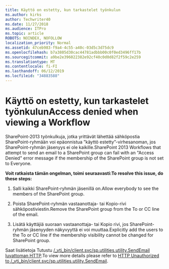 ```yaml
---
title: Käyttö on estetty, kun tarkastelet työnkulun
ms.author: kirks
author: Techwriter40
ms.date: 11/27/2018
ms.audience: ITPro
ms.topic: article
ROBOTS: NOINDEX, NOFOLLOW
localization_priority: Normal
ms.assetid: 47ceb983-f9a4-4c55-a40c-03d5c3d75dc9
ms.openlocfilehash: b7a3805d30cac44781adbbb00c0f0ed3496ff17b
ms.sourcegitcommit: a9be2e396022382e92cf40c0d0d82f2f59c2e259
ms.translationtype: MT
ms.contentlocale: fi-FI
ms.lasthandoff: 06/12/2019
ms.locfileid: "34883588"
---
```

# <a name="access-denied-when-viewing-a-workflow"></a><span data-ttu-id="3a2ed-102">Käyttö on estetty, kun tarkastelet työnkulun</span><span class="sxs-lookup"><span data-stu-id="3a2ed-102">Access denied when viewing a Workflow</span></span>

<span data-ttu-id="3a2ed-103">SharePoint-2013 työnkulkuja, jotka yrittävät lähettää sähköpostia SharePoint-ryhmään voi epäonnistua ”käyttö estetty”-virhesanoman, jos SharePoint-ryhmän jäsenyys ei ole kaikille.</span><span class="sxs-lookup"><span data-stu-id="3a2ed-103">SharePoint 2013 Workflows that attempt to send an email to a SharePoint group can fail with an "Access Denied" error message if the membership of the SharePoint group is not set to Everyone.</span></span>
  
 <span data-ttu-id="3a2ed-104">**Voit ratkaista tämän ongelman, toimi seuraavasti:**</span><span class="sxs-lookup"><span data-stu-id="3a2ed-104">**To resolve this issue, do these steps:**</span></span>
  
 1. <span data-ttu-id="3a2ed-105">Salli kaikki SharePoint-ryhmän jäsenillä on.</span><span class="sxs-lookup"><span data-stu-id="3a2ed-105">Allow everybody to see the members of the SharePoint group.</span></span>
  
 2. <span data-ttu-id="3a2ed-106">Poista SharePoint-ryhmän vastaanottaja- tai Kopio-rivi sähköpostiviestin.</span><span class="sxs-lookup"><span data-stu-id="3a2ed-106">Remove the SharePoint group from the To or CC line of the email.</span></span>
  
 3. <span data-ttu-id="3a2ed-107">Lisätä käyttäjiä suoraan vastaanottaja- tai Kopio rivi, jos SharePoint-ryhmän jäsenyyden näkyvyyttä ei voi muuttaa.</span><span class="sxs-lookup"><span data-stu-id="3a2ed-107">Explicitly add the users to the To or CC line if the membership visibility cannot be changed for SharePoint group.</span></span>
  
<span data-ttu-id="3a2ed-108">Saat lisätietoja Tutustu [/_vti_bin/client.svc/sp.utilities.utility.SendEmail luvattoman HTTP](https://go.microsoft.com/fwlink/?linkid=2044694&amp;clcid=0x409).</span><span class="sxs-lookup"><span data-stu-id="3a2ed-108">To view more details please refer to [HTTP Unauthorized to /_vti_bin/client.svc/sp.utilities.utility.SendEmail](https://go.microsoft.com/fwlink/?linkid=2044694&amp;clcid=0x409).</span></span>
  